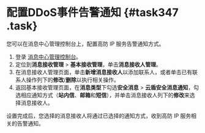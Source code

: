 # 配置DDoS事件告警通知 {#task347 .task}

您可以在消息中心管理控制台上，配置高防 IP 服务告警通知方式。

1.  登录 [消息中心管理控制台](https://notifications.console.aliyun.com/)。 
2.  定位到**消息接收管理** \> **基本接收管理**，单击**消息接收人管理**。 
3.  在消息接收人管理页面，单击**新增消息接收人**以添加联系人，或者单击已有联系人操作列下的**修改**/**删除**以执行相关操作。 
4.  返回基本接收管理页面，在**消息类型**下勾选**安全消息** \> **云盾安全消息通知**，勾选相应通知方式（**站内信**、**邮箱**和**短信**），并单击消息接收人列下的**修改**来选择消息接收人。 

设置完成后，您选择的消息接收人将通过已选择的通知方式，收到高防 IP 服务相关的告警通知。

